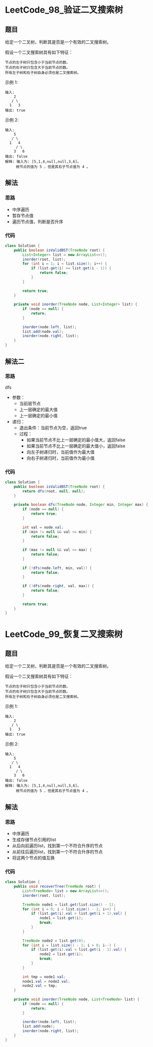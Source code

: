 # LeetCode_98_验证二叉搜索树
## 题目
给定一个二叉树，判断其是否是一个有效的二叉搜索树。

假设一个二叉搜索树具有如下特征：
```
节点的左子树只包含小于当前节点的数。
节点的右子树只包含大于当前节点的数。
所有左子树和右子树自身必须也是二叉搜索树。
```
示例 1:
```
输入:
    2
   / \
  1   3
输出: true
```
示例 2:
```
输入:
    5
   / \
  1   4
     / \
    3   6
输出: false
解释: 输入为: [5,1,4,null,null,3,6]。
     根节点的值为 5 ，但是其右子节点值为 4 。
```
## 解法
### 思路
- 中序遍历
- 暂存节点值
- 遍历节点值，判断是否升序
### 代码
```java
class Solution {
    public boolean isValidBST(TreeNode root) {
        List<Integer> list = new ArrayList<>();
        inorder(root, list);
        for (int i = 1; i < list.size(); i++) {
            if (list.get(i) <= list.get(i - 1)) {
                return false;
            }
        }
        
        return true;
    }
    
    private void inorder(TreeNode node, List<Integer> list) {
        if (node == null) {
            return;
        }
        
        inorder(node.left, list);
        list.add(node.val);
        inorder(node.right, list);
    }
}
```
## 解法二
### 思路
dfs
- 参数：
    - 当前层节点
    - 上一层确定的最大值
    - 上一层确定的最小值
- 递归：
    - 退出条件：当前节点为空，返回true
    - 过程：
        - 如果当前节点不比上一层确定的最小值大，返回false
        - 如果当前节点不比上一层确定的最大值小，返回false
        - 向左子树递归时，当前值作为最大值
        - 向右子树递归时，当前值作为最小值
### 代码
```java
class Solution {
    public boolean isValidBST(TreeNode root) {
        return dfs(root, null, null);
    }
    
    private boolean dfs(TreeNode node, Integer min, Integer max) {
        if (node == null) {
            return true;
        }
        
        int val = node.val;
        if (min != null && val <= min) {
            return false;
        }
        
        if (max != null && val >= max) {
            return false;
        }
        
        if (!dfs(node.left, min, val)) {
            return false;
        }
        
        if (!dfs(node.right, val, max)) {
            return false;
        }
        
        return true;
    }
}
```
# LeetCode_99_恢复二叉搜索树
## 题目
给定一个二叉树，判断其是否是一个有效的二叉搜索树。

假设一个二叉搜索树具有如下特征：
```
节点的左子树只包含小于当前节点的数。
节点的右子树只包含大于当前节点的数。
所有左子树和右子树自身必须也是二叉搜索树。
```
示例 1:
```
输入:
    2
   / \
  1   3
输出: true
```
示例 2:
```
输入:
    5
   / \
  1   4
     / \
    3   6
输出: false
解释: 输入为: [5,1,4,null,null,3,6]。
     根节点的值为 5 ，但是其右子节点值为 4 。
```
## 解法
### 思路
- 中序遍历
- 生成存储节点引用的list
- 从后向前遍历list，找到第一个不符合升序的节点
- 从前往后遍历list，找到第一个不符合升序的节点
- 将这两个节点的值互换
### 代码
```java
class Solution {
    public void recoverTree(TreeNode root) {
        List<TreeNode> list = new ArrayList<>();
        inorder(root, list);
        
        TreeNode node1 = list.get(list.size() - 1);
        for (int i = 0; i < list.size() - 1; i++) {
            if (list.get(i).val > list.get(i + 1).val) {
                node1 = list.get(i);
                break;
            }
        }
        
        TreeNode node2 = list.get(0);
        for (int i = list.size() - 1; i > 0; i--) {
            if (list.get(i).val < list.get(i - 1).val) {
                node2 = list.get(i);
                break;
            }
        }
        
        int tmp = node1.val;
        node1.val = node2.val;
        node2.val = tmp;
    }
    
    private void inorder(TreeNode node, List<TreeNode> list) {
        if (node == null) {
            return;
        }
        
        inorder(node.left, list);
        list.add(node);
        inorder(node.right, list);
    }
}
```